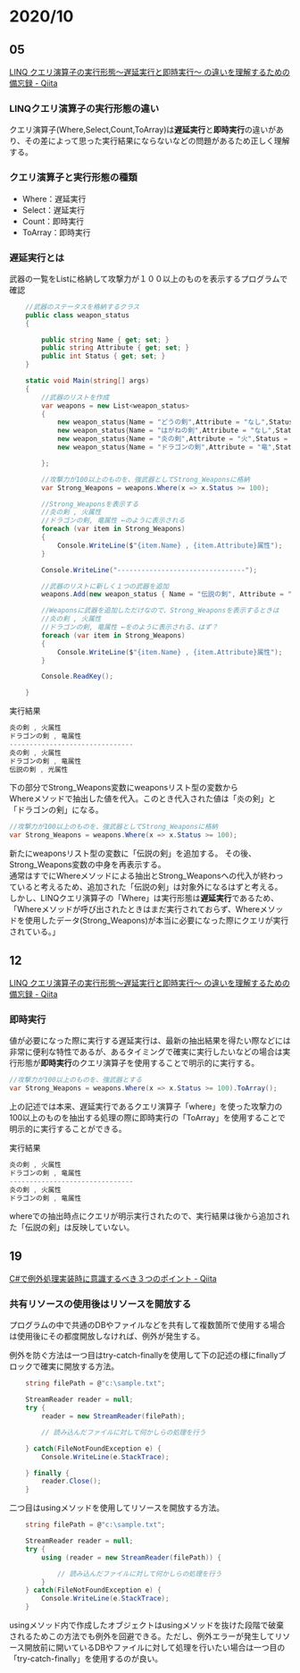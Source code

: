 # 2020/10

## 05
[LINQ クエリ演算子の実行形態～遅延実行と即時実行～ の違いを理解するための備忘録 \- Qiita](https://qiita.com/GettyAo/items/95043bf0de71e2196e2d)

### LINQクエリ演算子の実行形態の違い
クエリ演算子(Where,Select,Count,ToArray)は**遅延実行**と**即時実行**の違いがあり、その差によって思った実行結果にならないなどの問題があるため正しく理解する。

### クエリ演算子と実行形態の種類
* Where：遅延実行
* Select：遅延実行
* Count：即時実行
* ToArray：即時実行

### 遅延実行とは
武器の一覧をListに格納して攻撃力が１００以上のものを表示するプログラムで確認
```c#
    //武器のステータスを格納するクラス
    public class weapon_status
    {

        public string Name { get; set; }
        public string Attribute { get; set; }
        public int Status { get; set; }
    }

    static void Main(string[] args)
    {
        //武器のリストを作成
        var weapons = new List<weapon_status>
        {
            new weapon_status{Name = "どうの剣",Attribute = "なし",Status = 10},
            new weapon_status{Name = "はがねの剣",Attribute = "なし",Status = 50},
            new weapon_status{Name = "炎の剣",Attribute = "火",Status = 100},
            new weapon_status{Name = "ドラゴンの剣",Attribute = "竜",Status = 150},

        };

        //攻撃力が100以上のものを、強武器としてStrong_Weaponsに格納
        var Strong_Weapons = weapons.Where(x => x.Status >= 100);

        //Strong_Weaponsを表示する
        //炎の剣 , 火属性
        //ドラゴンの剣, 竜属性 ←のように表示される
        foreach (var item in Strong_Weapons)
        {
            Console.WriteLine($"{item.Name} , {item.Attribute}属性");
        }

        Console.WriteLine("--------------------------------");

        //武器のリストに新しく１つの武器を追加
        weapons.Add(new weapon_status { Name = "伝説の剣", Attribute = "光", Status = 255 });

        //Weaponsに武器を追加しただけなので、Strong_Weaponsを表示するときは
        //炎の剣 , 火属性
        //ドラゴンの剣, 竜属性 ←をのように表示される、はず？
        foreach (var item in Strong_Weapons)
        {
            Console.WriteLine($"{item.Name} , {item.Attribute}属性");
        }

        Console.ReadKey();

    }
```

実行結果
```c#
炎の剣 , 火属性
ドラゴンの剣 , 竜属性
-------------------------------
炎の剣 , 火属性
ドラゴンの剣 , 竜属性
伝説の剣 , 光属性
```

下の部分でStrong_Weapons変数にweaponsリスト型の変数から  
Whereメソッドで抽出した値を代入。このとき代入された値は「炎の剣」と「ドラゴンの剣」になる。
```c#
//攻撃力が100以上のものを、強武器としてStrong_Weaponsに格納
var Strong_Weapons = weapons.Where(x => x.Status >= 100);
```
新たにweaponsリスト型の変数に「伝説の剣」を追加する。  その後、Strong_Weapons変数の中身を再表示する。  
通常はすでにWhereメソッドによる抽出とStrong_Weaponsへの代入が終わっていると考えるため、追加された「伝説の剣」は対象外になるはずと考える。  
しかし、LINQクエリ演算子の「Where」は実行形態は**遅延実行**であるため、「Whereメソッドが呼び出されたときはまだ実行されておらず、Whereメソッドを使用したデータ(Strong_Weapons)が本当に必要になった際にクエリが実行されている。」

## 12
[LINQ クエリ演算子の実行形態～遅延実行と即時実行～ の違いを理解するための備忘録 \- Qiita](https://qiita.com/GettyAo/items/95043bf0de71e2196e2d)

### 即時実行
値が必要になった際に実行する遅延実行は、最新の抽出結果を得たい際などには非常に便利な特性であるが、あるタイミングで確実に実行したいなどの場合は実行形態が**即時実行**のクエリ演算子を使用することで明示的に実行する。

```c#
//攻撃力が100以上のものを、強武器とする
var Strong_Weapons = weapons.Where(x => x.Status >= 100).ToArray();
```
上の記述では本来、遅延実行であるクエリ演算子「where」を使った攻撃力の100以上のものを抽出する処理の際に即時実行の「ToArray」を使用することで明示的に実行することができる。

実行結果
```c#
炎の剣 , 火属性
ドラゴンの剣 , 竜属性
-------------------------------
炎の剣 , 火属性
ドラゴンの剣 , 竜属性
```

whereでの抽出時点にクエリが明示実行されたので、実行結果は後から追加された「伝説の剣」は反映していない。

## 19
[C\#で例外処理実装時に意識するべき３つのポイント \- Qiita](https://qiita.com/yShig/items/51d03fb1bbb0ec58b352)

### 共有リソースの使用後はリソースを開放する
プログラムの中で共通のDBやファイルなどを共有して複数箇所で使用する場合は使用後にその都度開放しなければ、例外が発生する。

例外を防ぐ方法は一つ目はtry-catch-finallyを使用して下の記述の様にfinallyブロックで確実に開放する方法。

```c#
    string filePath = @"c:\sample.txt";

    StreamReader reader = null;
    try {
        reader = new StreamReader(filePath);

        // 読み込んだファイルに対して何かしらの処理を行う

    } catch(FileNotFoundException e) {
        Console.WriteLine(e.StackTrace);

    } finally {
        reader.Close();
    }
```

二つ目はusingメソッドを使用してリソースを開放する方法。

```c#
    string filePath = @"c:\sample.txt";

    StreamReader reader = null;
    try {
        using (reader = new StreamReader(filePath)) {

            // 読み込んだファイルに対して何かしらの処理を行う
        }
    } catch(FileNotFoundException e) {
        Console.WriteLine(e.StackTrace);
    }
```
usingメソッド内で作成したオブジェクトはusingメソッドを抜けた段階で破棄されるためこの方法でも例外を回避できる。ただし、例外エラーが発生してリソース開放前に開いているDBやファイルに対して処理を行いたい場合は一つ目の「try-catch-finally」を使用するのが良い。
